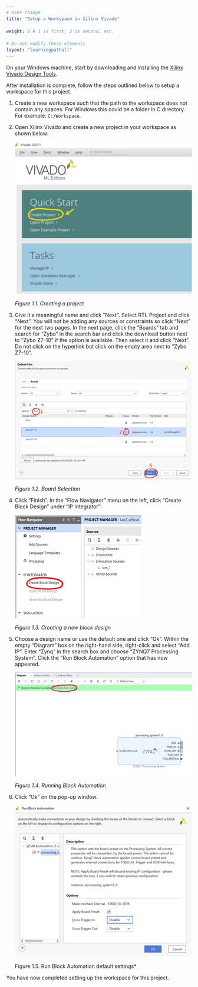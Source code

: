 ```yaml
---
# User change
title: "Setup a Workspace in Xilinx Vivado" 

weight: 2 # 1 is first, 2 is second, etc.

# Do not modify these elements
layout: "learningpathall"
---
```


On your Windows machine, start by downloading and installing the [Xilinx Vivado Design Tools](https://www.xilinx.com/support/download/index.html/content/xilinx/en/downloadNav/vivado-design-tools.html).

After installation is complete, follow the steps outlined below to setup a workspace for this project.

1. Create a new workspace such that the path to the workspace does not contain any spaces. For Windows this could be a folder in C directory. For example: `C:/Workspace`. 

2. Open Xilinx Vivado and create a new project in your workspace as shown below:

    ![Creating a project](images/Picture2.png) 

    *Figure 1.1. Creating a project*

3. Give it a meaningful name and click "Next". Select RTL Project and click “Next”. You will not be adding any sources or constraints so click “Next” for the next two pages. In the next page, click the “Boards” tab and search for “Zybo” in the search bar and click the download button next to “Zybo Z7-10” if the option is available. Then select it and click “Next”. Do not click on the hyperlink but click on the empty area next to “Zybo Z7-10”. 

    ![Board Selection](images/Picture3.png) 

    *Figure 1.2. Board Selection*

4. Click “Finish”. In the “Flow Navigator” menu on the left, click “Create Block Design” under “IP Integrator”:

    ![Creating a new block design](images/Picture4.png) 

    *Figure 1.3. Creating a new block design*

5. Choose a design name or use the default one and click “Ok”. Within the empty “Diagram” box on the right-hand side, right-click and select “Add IP”. Enter “Zynq” in the search box and choose “ZYNQ7 Processing System”. Click the “Run Block Automation” option that has now appeared.

    ![Running Block Automation](images/Picture5.png) 

    *Figure 1.4. Running Block Automation*

6. Click “Ok” on the pop-up window. 

    ![Run Block Automation default settings](images/Picture6.png) 

    Figure 1.5. Run Block Automation default settings*

You have now completed setting up the workspace for this project.
